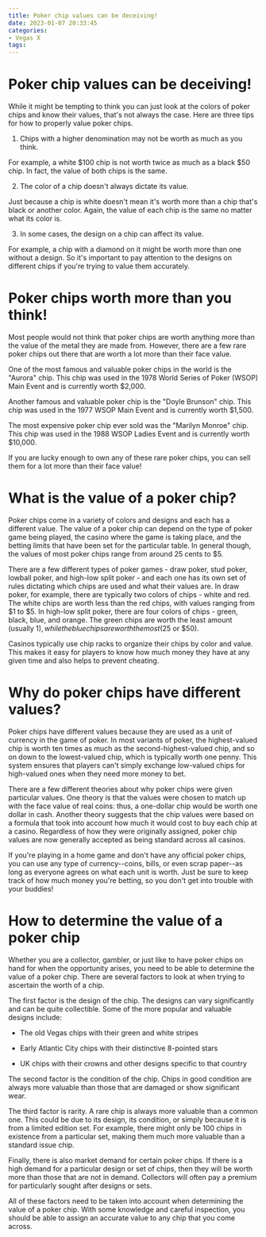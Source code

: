 ```yaml
---
title: Poker chip values can be deceiving! 
date: 2023-01-07 20:33:45
categories:
- Vegas X
tags:
---
```



#  Poker chip values can be deceiving! 

While it might be tempting to think you can just look at the colors of poker chips and know their values, that's not always the case. Here are three tips for how to properly value poker chips.

1. Chips with a higher denomination may not be worth as much as you think. 

For example, a white $100 chip is not worth twice as much as a black $50 chip. In fact, the value of both chips is the same.

2. The color of a chip doesn't always dictate its value. 

Just because a chip is white doesn't mean it's worth more than a chip that's black or another color. Again, the value of each chip is the same no matter what its color is.

3. In some cases, the design on a chip can affect its value. 

For example, a chip with a diamond on it might be worth more than one without a design. So it's important to pay attention to the designs on different chips if you're trying to value them accurately.

#  Poker chips worth more than you think! 

Most people would not think that poker chips are worth anything more than the value of the metal they are made from. However, there are a few rare poker chips out there that are worth a lot more than their face value. 

One of the most famous and valuable poker chips in the world is the "Aurora" chip. This chip was used in the 1978 World Series of Poker (WSOP) Main Event and is currently worth $2,000. 

Another famous and valuable poker chip is the "Doyle Brunson" chip. This chip was used in the 1977 WSOP Main Event and is currently worth $1,500. 

The most expensive poker chip ever sold was the "Marilyn Monroe" chip. This chip was used in the 1988 WSOP Ladies Event and is currently worth $10,000. 

If you are lucky enough to own any of these rare poker chips, you can sell them for a lot more than their face value!

#  What is the value of a poker chip? 

Poker chips come in a variety of colors and designs and each has a different value. The value of a poker chip can depend on the type of poker game being played, the casino where the game is taking place, and the betting limits that have been set for the particular table. In general though, the values of most poker chips range from around 25 cents to $5. 

There are a few different types of poker games - draw poker, stud poker, lowball poker, and high-low split poker - and each one has its own set of rules dictating which chips are used and what their values are. In draw poker, for example, there are typically two colors of chips - white and red. The white chips are worth less than the red chips, with values ranging from $1 to $5. In high-low split poker, there are four colors of chips - green, black, blue, and orange. The green chips are worth the least amount (usually $1), while the blue chips are worth the most ($25 or $50). 

Casinos typically use chip racks to organize their chips by color and value. This makes it easy for players to know how much money they have at any given time and also helps to prevent cheating.

#  Why do poker chips have different values? 

Poker chips have different values because they are used as a unit of currency in the game of poker. In most variants of poker, the highest-valued chip is worth ten times as much as the second-highest-valued chip, and so on down to the lowest-valued chip, which is typically worth one penny. This system ensures that players can't simply exchange low-valued chips for high-valued ones when they need more money to bet.

There are a few different theories about why poker chips were given particular values. One theory is that the values were chosen to match up with the face value of real coins: thus, a one-dollar chip would be worth one dollar in cash. Another theory suggests that the chip values were based on a formula that took into account how much it would cost to buy each chip at a casino. Regardless of how they were originally assigned, poker chip values are now generally accepted as being standard across all casinos.

If you're playing in a home game and don't have any official poker chips, you can use any type of currency--coins, bills, or even scrap paper--as long as everyone agrees on what each unit is worth. Just be sure to keep track of how much money you're betting, so you don't get into trouble with your buddies!

#  How to determine the value of a poker chip

Whether you are a collector, gambler, or just like to have poker chips on hand for when the opportunity arises, you need to be able to determine the value of a poker chip. There are several factors to look at when trying to ascertain the worth of a chip.

The first factor is the design of the chip. The designs can vary significantly and can be quite collectible. Some of the more popular and valuable designs include:

- The old Vegas chips with their green and white stripes

- Early Atlantic City chips with their distinctive 8-pointed stars

- UK chips with their crowns and other designs specific to that country

The second factor is the condition of the chip. Chips in good condition are always more valuable than those that are damaged or show significant wear.

The third factor is rarity. A rare chip is always more valuable than a common one. This could be due to its design, its condition, or simply because it is from a limited edition set. For example, there might only be 100 chips in existence from a particular set, making them much more valuable than a standard issue chip.

Finally, there is also market demand for certain poker chips. If there is a high demand for a particular design or set of chips, then they will be worth more than those that are not in demand. Collectors will often pay a premium for particularly sought after designs or sets.

All of these factors need to be taken into account when determining the value of a poker chip. With some knowledge and careful inspection, you should be able to assign an accurate value to any chip that you come across.